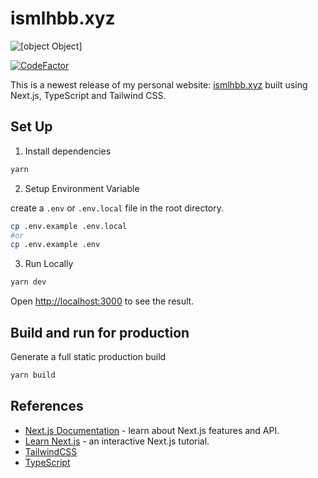 # ismlhbb.xyz

![[object Object]](https://socialify.git.ci/ismlhbb/ismlhbb.xyz/image?description=1&descriptionEditable=An%20online%20portfolio%20made%20by%20Ismail%20Habibi%20Herman.&font=Inter&logo=https%3A%2F%2Fismlhbb.xyz%2Fimages%2Flogo.png&owner=1&pattern=Charlie%20Brown&theme=Dark)

[![CodeFactor](https://www.codefactor.io/repository/github/ismlhbb/ismlhbb.xyz/badge)](https://www.codefactor.io/repository/github/ismlhbb/ismlhbb.xyz)

This is a newest release of my personal website: [ismlhbb.xyz](https://ismlhbb.xyz/) built using Next.js, TypeScript and Tailwind CSS.

## Set Up

1. Install dependencies

```bash
yarn
```

2. Setup Environment Variable

create a `.env` or `.env.local` file in the root directory.

```bash
cp .env.example .env.local
#or
cp .env.example .env
```

3. Run Locally

```bash
yarn dev
```

Open [http://localhost:3000](http://localhost:3000) to see the result.

## Build and run for production

Generate a full static production build

```bash
yarn build
```

## References

- [Next.js Documentation](https://nextjs.org/docs/getting-started) - learn about Next.js features and API.
- [Learn Next.js](https://nextjs.org/learn/basics/create-nextjs-app) - an interactive Next.js tutorial.
- [TailwindCSS](https://tailwindcss.com)
- [TypeScript](https://www.typescriptlang.org)
